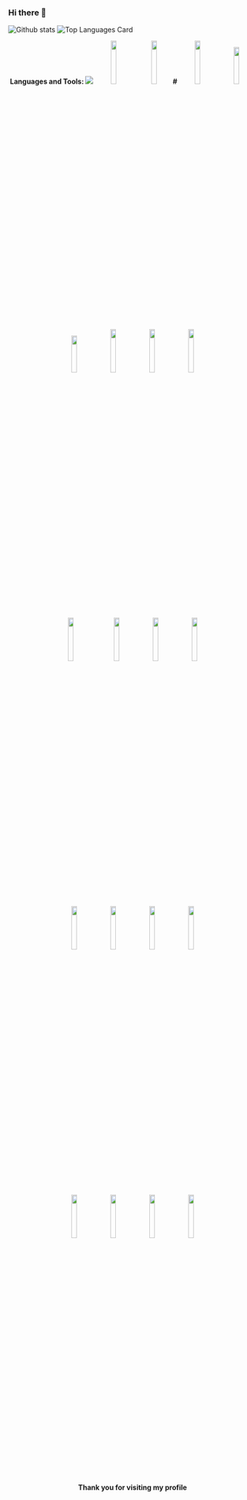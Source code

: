 ### Hi there 👋
![Github stats](https://github-readme-stats.vercel.app/api?username=semiheimer&show_icons=true&theme=radical&count_private=true&include_all_commits=true)
![Top Languages Card](https://github-readme-stats.vercel.app/api/top-langs/?username=semiheimer&theme=tokyonight&layout=compact)
<!--
**semiheimer/semiheimer** is a ✨ _special_ ✨ repository because its `README.md` (this file) appears on your GitHub profile.

Here are some ideas to get you started:

- 🔭 I’m currently working on ...
- 🌱 I’m currently learning ...
- 👯 I’m looking to collaborate on ...
- 🤔 I’m looking for help with ...
- 💬 Ask me about ...
- 📫 How to reach me: ...
- 😄 Pronouns: ...
- ⚡ Fun fact: ...
-->
<div align="center">
 <b> Languages and Tools:
 <img src="https://user-images.githubusercontent.com/73097560/115834477-dbab4500-a447-11eb-908a-139a6edaec5c.gif">
 <code><img width="15%" src="https://www.vectorlogo.zone/logos/javascript/javascript-ar21.svg"></code>&nbsp;
 <code><img width="15%" src="https://www.vectorlogo.zone/logos/typescriptlang/typescriptlang-ar21.svg"></code>#
 <code><img width="15%" src="https://www.vectorlogo.zone/logos/reactjs/reactjs-ar21.svg"></code>
   <code><img width="15%" height="75px" src="https://upload.vectorlogo.zone/logos/nextjs/images/2d3864ef-00e0-4026-ab1d-30e4a98e2899.svg"></code>
    <br/>
      <code><img width="15%" height="75px" src="https://cdn.worldvectorlogo.com/logos/material-ui.svg"></code>
 <code><img width="15%" src="https://www.vectorlogo.zone/logos/getbootstrap/getbootstrap-ar21.svg"></code>
  <code><img width="15%" src="https://www.vectorlogo.zone/logos/jestjsio/jestjsio-ar21.svg"></code>
  <code><img width="15%" src="https://www.vectorlogo.zone/logos/mysql/mysql-ar21.svg"></code>
    <br/>
  <code><img width="15%" src="https://www.vectorlogo.zone/logos/sqlite/sqlite-ar21.svg"></code>
  <code>  <img width="15%" src="https://www.vectorlogo.zone/logos/mongodb/mongodb-ar21.svg"></code>
  <code><img width="15%" src="https://www.vectorlogo.zone/logos/netlify/netlify-ar21.svg"></code>
    <code><img width="15%" src="https://www.vectorlogo.zone/logos/firebase/firebase-ar21.svg"></code>
    <br/>
<code><img width="15%" src="https://www.vectorlogo.zone/logos/git-scm/git-scm-ar21.svg"></code>
<code><img width="15%" src="https://www.vectorlogo.zone/logos/npmjs/npmjs-ar21.svg"></code>
  <code><img width="15%" src="https://www.vectorlogo.zone/logos/yarnpkg/yarnpkg-ar21.svg"></code>
  <code><img width="15%" src="https://www.vectorlogo.zone/logos/js_webpack/js_webpack-ar21.svg"></code>
    <br/>
     <code><img width="15%" src="https://www.vectorlogo.zone/logos/atlassian_jira/atlassian_jira-ar21.svg"></code>
      <code><img width="15%" src="https://www.vectorlogo.zone/logos/slack/slack-ar21.svg"></code>
    <code><img width="15%" src="https://www.vectorlogo.zone/logos/asana/asana-ar21.svg"></code>
      <code><img width="15%" src="https://www.vectorlogo.zone/logos/trello/trello-ar21.svg"></code>
  <br/>
  Thank you for visiting my profile
</div>


